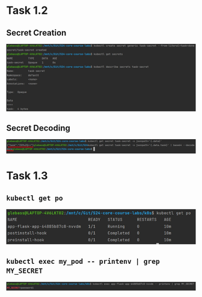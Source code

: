 # Task 1.2
## Secret Creation
![secrets](./screenshots/secret_creation_confirmation.jpg)
## Secret Decoding
![secrets](./screenshots/secret_decoding.jpg)
# Task 1.3
## `kubectl get po`
![helm](./screenshots/helm_secrets_pods.jpg)
## `kubectl exec my_pod -- printenv | grep MY_SECRET` 
![helm](./screenshots/helm_secrets_reveal.jpg)
